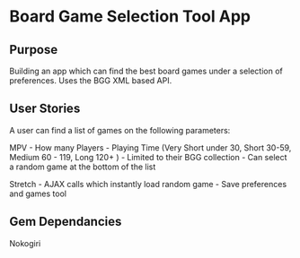 # Board Game Selection Tool App

## Purpose

Building an app which can find the best board games under a selection of preferences. Uses the BGG XML based API.

## User Stories

A user can find a list of games on the following parameters:

MPV
	- How many Players 
	- Playing Time (Very Short under 30, Short 30-59, Medium 60 - 119, Long 120+ )
	- Limited to their BGG collection
	- Can select a random game at the bottom of the list

Stretch
	- AJAX calls which instantly load random game 
	- Save preferences and games tool

## Gem Dependancies

Nokogiri

